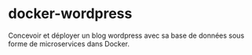 # docker-wordpress
Concevoir et déployer un blog wordpress avec sa base de données  sous forme de microservices dans Docker.
